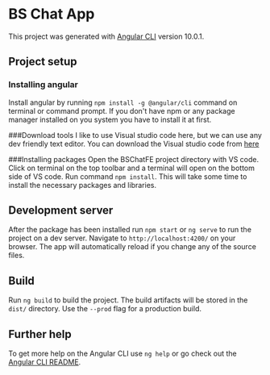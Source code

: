 # BS Chat App

This project was generated with [Angular CLI](https://github.com/angular/angular-cli) version 10.0.1.

## Project setup
### Installing angular
Install angular by running `npm install -g @angular/cli` command on terminal or command prompt. If you don't have npm or any package manager installed on you system you have to install it at first.

###Download tools
I like to use Visual studio code here, but we can use any dev friendly text editor. You can download the Visual studio code from [here](https://visualstudio.microsoft.com/downloads/)

###Installing packages
Open the BSChatFE project directory with VS code. Click on terminal on the top toolbar and a terminal will open on the bottom side of VS code. Run command `npm install`. This will take some time to install the necessary packages and libraries.

## Development server

After the package has been installed run `npm start` or `ng serve` to run the project on a dev server. Navigate to `http://localhost:4200/` on your browser. The app will automatically reload if you change any of the source files.

## Build

Run `ng build` to build the project. The build artifacts will be stored in the `dist/` directory. Use the `--prod` flag for a production build.

## Further help

To get more help on the Angular CLI use `ng help` or go check out the [Angular CLI README](https://github.com/angular/angular-cli/blob/master/README.md).
